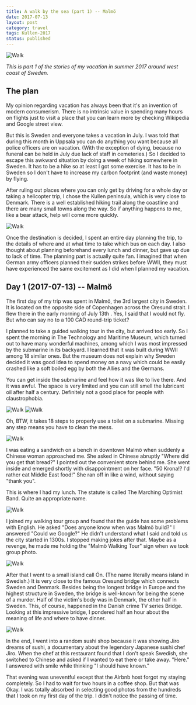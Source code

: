 ```yaml
---
title: A walk by the sea (part 1) -- Malmö
date: 2017-07-13
layout: post
category: travel
tags: Kullen-2017
status: published
---
```


![Walk]({static}/images/2017-07-13/07.jpg)

*This is part 1 of the stories of my vacation in summer 2017 around west coast of Sweden.*

<!-- END_SUMMARY -->

## The plan

My opinion regarding vacation has always been that it's an invention of modern consumerism. There is
no intrinsic value in spending many hours on flights just to visit a place that you can learn more
by checking Wikipedia and Google street view.

But this is Sweden and everyone takes a vacation in July. I was told that during this month in
Uppsala you can do anything you want because all police officers are on vacation. (With the
exception of dying, because no funeral can be held in July due lack of staff in cemeteries.) So I
decided to escape this awkward situation by doing a week of hiking somewhere in Sweden. It has to be
a hike so at least I got some exercise. It has to be in Sweden so I don't have to increase my carbon
footprint (and waste money) by flying.

After ruling out places where you can only get by driving for a whole day or taking a helicopter
trip, I chose the Kullen peninsula, which is very close to Denmark. There is a well established
hiking trail along the coastline and there are many small towns along the way. So if anything
happens to me, like a bear attack, help will come more quickly.

![Walk]({static}/images/2017-07-13/00.jpg)

Once the destination is decided, I spent an entire day planning the trip, to the details of where
and at what time to take which bus on each day. I also thought about planning beforehand every lunch
and dinner, but gave up due to lack of time. The planning part is actually quite fan. I imagined
that when German army officers planned their sudden strikes before WWII, they must have experienced
the same excitement as I did when I planned my vacation.


## Day 1 (2017-07-13) -- Malmö

The first day of my trip was spent in Malmö, the 3rd largest city in Sweden. It is located on the
opposite side of Copenhagen across the Oresund strait. I flew there in the early morning of July
13th . Yes, I said that I would not fly. But who can say no to a 100 CAD round-trip ticket?

I planned to take a guided walking tour in the city, but arrived too early. So I spent the morning
in The Technology and Maritime Museum, which turned out to have many wonderful machines, among which
I was most impressed by the submarine in its backyard. I learned that it was built during WWII among
18 similar ones. But the museum does not explain why Sweden decided it was good idea to spend money
on a navy which could be easily crashed like a soft boiled egg by both the Allies and the Germans.

You can get inside the submarine and feel how it was like to live there. And it was awful. The space
is very limited and you can still smell the lubricant oil after half a century. Definitely not a
good place for people with claustrophobia.

![Walk]({static}/images/2017-07-13/01.jpg)
![Walk]({static}/images/2017-07-13/02.jpg)


Oh, BTW, it takes 18 steps to properly use a toilet on a submarine. Missing any step means you have
to clean the mess.

![Walk]({static}/images/2017-07-13/03.jpg)

I was eating a sandwich on a bench in downtown Malmö when suddenly a Chinese woman approached me.
She asked in Chinese abruptly "Where did you get that bread?" I pointed out the convenient store
behind me. She went inside and emerged shortly with disappointment on her face. "50 Krona!? I'd
rather eat Middle East food!" She ran off in like a wind, without saying "thank you".

This is where I had my lunch. The statute is called The Marching Optimist Band. Quite an appropriate
name.

![Walk]({static}/images/2017-07-13/04.jpg)

I joined my walking tour group and found that the guide has some problems with English. He asked
"Does anyone know when was Malmö build?" I answered "Could we Google?" He didn't understand what I
said and told us the city started in 1300s. I stopped making jokes after that. Maybe as a revenge,
he made me holding the "Malmö Walking Tour" sign when we took group photo.

![Walk]({static}/images/2017-07-13/05.jpg)

After that I went to a small island call Ön. (The name literally means island in Swedish.) It is
very close to the famous Oresund bridge which connects Sweden and Denmark. Besides being the longest
bridge in Europe and the highest structure in Sweden, the bridge is well-known for being the scene
of a murder. Half of the victim's body was in Denmark, the other half in Sweden. This, of course,
happened in the Danish crime TV series Bridge. Looking at this impressive bridge, I pondered half an
hour about the meaning of life and where to have dinner.

![Walk]({static}/images/2017-07-13/06.jpg)

In the end, I went into a random sushi shop because it was showing Jiro dreams of sushi, a
documentary about the legendary Japanese sushi chef Jiro. When the chef at this restaurant found
that I don't speak Swedish, she switched to Chinese and asked if I wanted to eat there or take away.
"Here." I answered with smile while thinking "I should have known."

That evening was uneventful except that the Airbnb host forgot my staying completely. So I had to
wait for two hours in a coffee shop. But that was Okay. I was totally absorbed in selecting good
photos from the hundreds that I took on my first day of the trip. I didn't notice the passing of
time.
